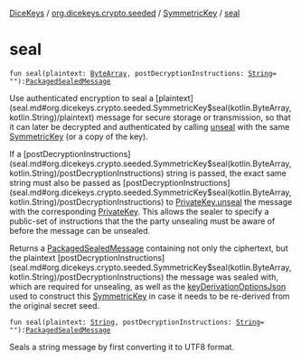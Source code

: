 [DiceKeys](../../index.md) / [org.dicekeys.crypto.seeded](../index.md) / [SymmetricKey](index.md) / [seal](./seal.md)

# seal

`fun seal(plaintext: `[`ByteArray`](https://kotlinlang.org/api/latest/jvm/stdlib/kotlin/-byte-array/index.html)`, postDecryptionInstructions: `[`String`](https://kotlinlang.org/api/latest/jvm/stdlib/kotlin/-string/index.html)` = ""): `[`PackagedSealedMessage`](../-packaged-sealed-message/index.md)

Use authenticated encryption to seal a [plaintext](seal.md#org.dicekeys.crypto.seeded.SymmetricKey$seal(kotlin.ByteArray, kotlin.String)/plaintext) message for secure storage or
transmission, so that it can later be decrypted and authenticated by calling
[unseal](unseal.md) with the same [SymmetricKey](index.md) (or a copy of the key).

If a [postDecryptionInstructions](seal.md#org.dicekeys.crypto.seeded.SymmetricKey$seal(kotlin.ByteArray, kotlin.String)/postDecryptionInstructions) string is passed,
the exact same string must also be passed as [postDecryptionInstructions](seal.md#org.dicekeys.crypto.seeded.SymmetricKey$seal(kotlin.ByteArray, kotlin.String)/postDecryptionInstructions)
to [PrivateKey.unseal](../-private-key/unseal.md) the message with the corresponding [PrivateKey](../-private-key/index.md).
This allows the sealer to specify a public-set of instructions that the the party
unsealing must be aware of before the message can be unsealed.

Returns a [PackagedSealedMessage](../-packaged-sealed-message/index.md) containing not only the ciphertext, but the
plaintext [postDecryptionInstructions](seal.md#org.dicekeys.crypto.seeded.SymmetricKey$seal(kotlin.ByteArray, kotlin.String)/postDecryptionInstructions) the message was sealed with, which
are required for unsealing, as well as the [keyDerivationOptionsJson](key-derivation-options-json.md) used to
construct this [SymmetricKey](index.md) in case it needs to be re-derived from the
original secret seed.

`fun seal(plaintext: `[`String`](https://kotlinlang.org/api/latest/jvm/stdlib/kotlin/-string/index.html)`, postDecryptionInstructions: `[`String`](https://kotlinlang.org/api/latest/jvm/stdlib/kotlin/-string/index.html)` = ""): `[`PackagedSealedMessage`](../-packaged-sealed-message/index.md)

Seals a string message by first converting it to UTF8 format.

